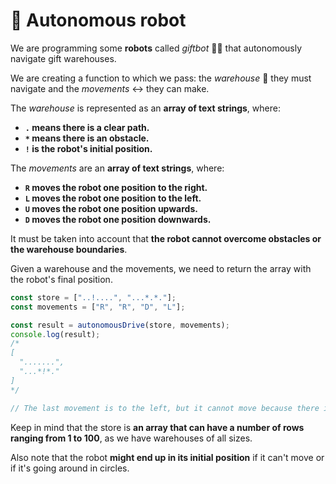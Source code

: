 # 🤖 Autonomous robot

We are programming some **robots** called _giftbot_ 🤖🎁 that autonomously navigate gift warehouses.

We are creating a function to which we pass: the _warehouse_ 🏬 they must navigate and the _movements_ ↔️ they can make.

The _warehouse_ is represented as an **array of text strings**, where:

- **`.` means there is a clear path.**
- **`*` means there is an obstacle.**
- **`!` is the robot's initial position.**

The _movements_ are an **array of text strings**, where:

- **`R` moves the robot one position to the right.**
- **`L` moves the robot one position to the left.**
- **`U` moves the robot one position upwards.**
- **`D` moves the robot one position downwards.**

It must be taken into account that **the robot cannot overcome obstacles or the warehouse boundaries**.

Given a warehouse and the movements, we need to return the array with the robot's final position.

```javascript
const store = ["..!....", "...*.*."];
const movements = ["R", "R", "D", "L"];

const result = autonomousDrive(store, movements);
console.log(result);
/*
[
  ".......",
  "...*!*."
]
*/

// The last movement is to the left, but it cannot move because there is an obstacle.
```

Keep in mind that the store is **an array that can have a number of rows ranging from 1 to 100**, as we have warehouses of all sizes.

Also note that the robot **might end up in its initial position** if it can't move or if it's going around in circles.
